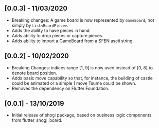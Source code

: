 ## [0.0.3] - 11/03/2020

* Breaking changes: A game board is now represented by `GameBoard`, not simply by `List<BoardPiece>`.
* Adds the ability to have pieces in hand.
* Adds ability to drop pieces or capture pieces.
* Adds ability to import a GameBoard from a SFEN ascii string.

## [0.0.2] - 10/02/2020

* Breaking Changes: indices range [1, 9] is now used instead of [0, 8] to denote board position.
* Adds basic move capability so that, for instance, the building of castle could be animated or a simple 1 move Tsume could be shown.
* Removes the dependency on Flutter Foundation.

## [0.0.1] - 13/10/2019

* Initial release of shogi package, based on business logic components from flutter_shogi_board.
